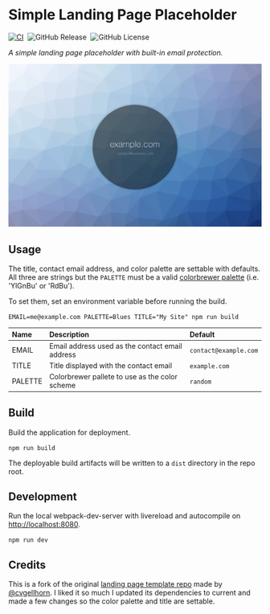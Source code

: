 # Simple Landing Page Placeholder

[![CI](https://github.com/EngJay/landing-page-template/actions/workflows/ci.yaml/badge.svg)](https://github.com/EngJay/landing-page-template/actions/workflows/ci.yaml) &nbsp;![GitHub Release](https://img.shields.io/github/v/release/EngJay/landing-page-template) &nbsp;![GitHub License](https://img.shields.io/github/license/EngJay/landing-page-template)

*A simple landing page placeholder with built-in email protection.*

![screenshot](screenshot.jpeg)

## Usage

The title, contact email address, and color palette are settable with defaults. All three are strings but the `PALETTE` must be a valid [colorbrewer palette](http://bl.ocks.org/mbostock/5577023) (i.e. 'YlGnBu' or 'RdBu').

To set them, set an environment variable before running the build.

```cli
EMAIL=me@example.com PALETTE=Blues TITLE="My Site" npm run build
```

| Name | Description | Default |
| :---- | :---------  | :------- |
| EMAIL | Email address used as the contact email address | `contact@example.com` |
| TITLE | Title displayed with the contact email | `example.com` |
| PALETTE | Colorbrewer pallete to use as the color scheme | `random` |

## Build

Build the application for deployment.

```cli
npm run build
```

The deployable build artifacts will be written to a `dist` directory in the repo
root.

## Development

Run the local webpack-dev-server with livereload and autocompile on
[http://localhost:8080](http://localhost:8080).

```cli
npm run dev
```

## Credits

This is a fork of the original
[landing page template repo](https://github.com/cvgellhorn/landing-page-template)
made by [@cvgellhorn](https://github.com/cvgellhorn). I liked it so much I
updated its dependencies to current and made a few changes so the color palette
and title are settable.
